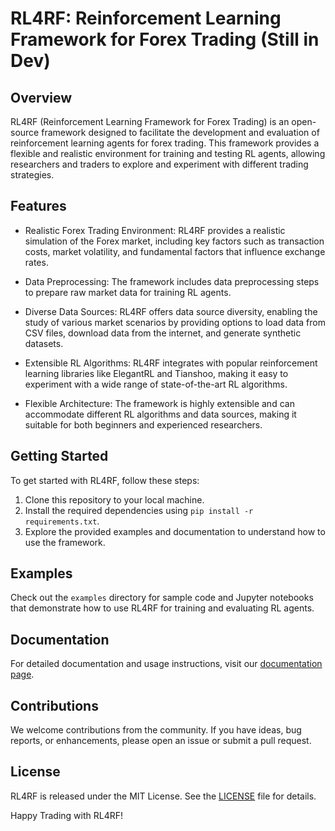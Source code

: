 # RL4RF: Reinforcement Learning Framework for Forex Trading (Still in Dev)

## Overview

RL4RF (Reinforcement Learning Framework for Forex Trading) is an open-source framework designed to facilitate the development and evaluation of reinforcement learning agents for forex trading. This framework provides a flexible and realistic environment for training and testing RL agents, allowing researchers and traders to explore and experiment with different trading strategies.

## Features

- Realistic Forex Trading Environment: RL4RF provides a realistic simulation of the Forex market, including key factors such as transaction costs, market volatility, and fundamental factors that influence exchange rates.

- Data Preprocessing: The framework includes data preprocessing steps to prepare raw market data for training RL agents.

- Diverse Data Sources: RL4RF offers data source diversity, enabling the study of various market scenarios by providing options to load data from CSV files, download data from the internet, and generate synthetic datasets.

- Extensible RL Algorithms: RL4RF integrates with popular reinforcement learning libraries like ElegantRL and Tianshoo, making it easy to experiment with a wide range of state-of-the-art RL algorithms.

- Flexible Architecture: The framework is highly extensible and can accommodate different RL algorithms and data sources, making it suitable for both beginners and experienced researchers.

## Getting Started

To get started with RL4RF, follow these steps:

1. Clone this repository to your local machine.
2. Install the required dependencies using `pip install -r requirements.txt`.
3. Explore the provided examples and documentation to understand how to use the framework.

## Examples

Check out the `examples` directory for sample code and Jupyter notebooks that demonstrate how to use RL4RF for training and evaluating RL agents.

## Documentation

For detailed documentation and usage instructions, visit our [documentation page](https://beavailablesoon.com).

## Contributions

We welcome contributions from the community. If you have ideas, bug reports, or enhancements, please open an issue or submit a pull request.

## License

RL4RF is released under the MIT License. See the [LICENSE](LICENSE) file for details.

Happy Trading with RL4RF!
